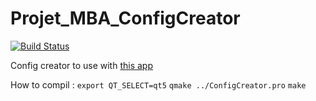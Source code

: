 # Projet_MBA_ConfigCreator
[![Build Status](https://travis-ci.org/norips/Projet_MBA_ConfigCreator.svg?branch=master)](https://travis-ci.org/norips/Projet_MBA_ConfigCreator)

Config creator to use with [this app](https://github.com/norips/Projet_MBA)

How to compil :
`export QT_SELECT=qt5`
`qmake ../ConfigCreator.pro`
`make`
